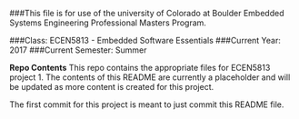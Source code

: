 ###This file is for use of the university of Colorado at Boulder Embedded Systems Engineering Professional Masters Program.


###Class:  ECEN5813 - Embedded Software Essentials
###Current Year: 2017
###Current Semester: Summer

**Repo Contents**
This repo contains the appropriate files for ECEN5813 project 1.
The contents of this README are currently a placeholder and will be updated
as more content is created for this project.

The first commit for this project is meant to just commit this README file.
